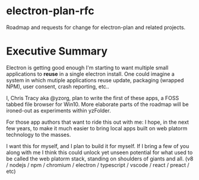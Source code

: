# electron-plan-rfc
Roadmap and requests for change for electron-plan and related projects.

# Executive Summary
Electron is getting good enough I'm starting to want multiple small applications to **reuse** in a single electron install.  One could imagine a system in which mutiple applications reuse update, packaging (wrapped NPM), user consent, crash reporting, etc..

I, Chris Tracy aka @yzorg, plan to write the first of these apps, a FOSS tabbed file browser for Win10.  More elaborate parts of the roadmap will be ironed-out as experiments within yzFolder.

For those app authors that want to ride this out with me: I hope, in the next few years, to make it much easier to bring local apps built on web platorm technology to the masses.  

I want this for myself, and I plan to build it for myself.  If I bring a few of you along with me I think this could unlock yet unseen potential for what used to be called the web platorm stack, standing on shoulders of giants and all.  (v8 / nodejs / npm / chromium / electron / typescript / vscode / react / preact / etc)

